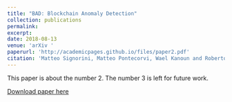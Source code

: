 ```yaml
---
title: "BAD: Blockchain Anomaly Detection"
collection: publications
permalink: 
excerpt: 
date: 2018-08-13
venue: 'arXiv '
paperurl: 'http://academicpages.github.io/files/paper2.pdf'
citation: 'Matteo Signorini, Matteo Pontecorvi, Wael Kanoun and Roberto Di Pietro: "BAD: Blockchain Anomaly Detection", arXiv - 2018'
---
```

This paper is about the number 2. The number 3 is left for future work.

[Download paper here](http://arxiv.org/abs/1807.03833)